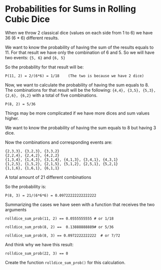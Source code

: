 # Probabilities for Sums in Rolling Cubic Dice
When we throw 2 classical dice (values on each side from 1 to 6) we have 36 (6 * 6) different results.

We want to know the probability of having the sum of the results equals to 11. For that result we have only the combination of 6 and 5. So we will have two events: `{5, 6}` and `{6, 5}`

So the probability for that result will be:

    P(11, 2) = 2/(6*6) = 1/18    (The two is because we have 2 dice)

Now, we want to calculate the probability of having the sum equals to 8. The combinations for that result will be the following: `{4,4}, {3,5}, {5,3}, {2,6}, {6,2}` with a total of five combinations.

    P(8, 2) = 5/36 

Things may be more complicated if we have more dices and sum values higher.

We want to know the probability of having the sum equals to 8 but having 3 dice.

Now the combinations and corresponding events are:

    {2,3,3}, {3,2,3}, {3,3,2}
    {2,2,4}, {2,4,2}, {4,2,2}
    {1,3,4}, {1,4,3}, {3,1,4}, {4,1,3}, {3,4,1}, {4,3,1}
    {1,2,5}, {1,5,2}, {2,1,5}, {5,1,2}, {2,5,1}, {5,2,1}
    {1,1,6}, {1,6,1}, {6,1,1}   

A total amount of 21 different combinations

So the probability is:

    P(8, 3) = 21/(6*6*6) = 0.09722222222222222

Summarizing the cases we have seen with a function that receives the two arguments

    rolldice_sum_prob(11, 2) == 0.0555555555 # or 1/18

    rolldice_sum_prob(8, 2) ==  0.13888888889# or 5/36

    rolldice_sum_prob(8, 3) == 0.0972222222222  # or 7/72

And think why we have this result:

    rolldice_sum_prob(22, 3) == 0

Create the function `rolldice_sum_prob()` for this calculation.